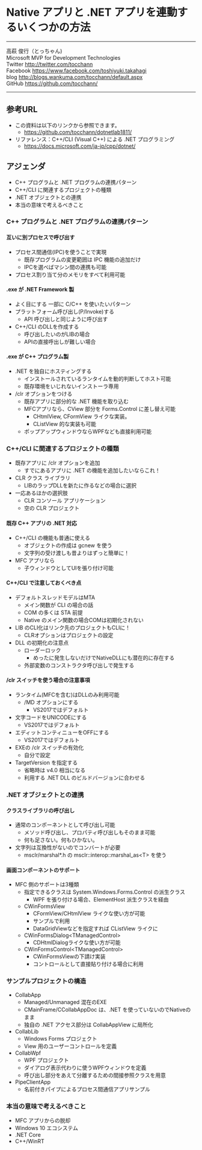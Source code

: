 # Native アプリと .NET アプリを連動するいくつかの方法

---

高萩 俊行（とっちゃん)  
Microsoft MVP for Development Technologies  
Twitter <http://twitter.com/tocchann>  
Facebook <https://www.facebook.com/toshiyuki.takahagi>  
blog <http://blogs.wankuma.com/tocchann/default.aspx>  
GitHub <https://github.com/tocchann/>

---

## 参考URL

* この資料は以下のリンクから参照できます。
  * <https://github.com/tocchann/dotnetlab1811/>
* リファレンス：C++/CLI (Visual C++) による .NET プログラミング
  * <https://docs.microsoft.com/ja-jp/cpp/dotnet/>

## アジェンダ

* C++ プログラムと .NET プログラムの連携パターン
* C++/CLI に関連するプロジェクトの種類
* .NET オブジェクトとの連携
* 本当の意味で考えるべきこと

### C++ プログラムと .NET プログラムの連携パターン

#### 互いに別プロセスで呼び出す

* プロセス間通信(IPC)を使うことで実現
  * 既存プログラムの変更範囲は IPC 機能の追加だけ
  * IPCを選べばマシン間の連携も可能
* プロセス割り当て分のメモリをすべて利用可能

#### .exe が .NET Framework 製

* よく目にする 一部に C/C++ を使いたいパターン
* プラットフォーム呼び出し(P/Invoke)する
  * API 呼び出しと同じように呼び出す
* C++/CLI のDLLを作成する
  * 呼び出したいのがLIBの場合
  * APIの直接呼出しが難しい場合

#### .exe が C++ プログラム製

* .NET を独自にホスティングする
  * インストールされているランタイムを動的判断してホスト可能
  * 既存環境をいじれないインストーラ専用
* /clr オプションをつける
  * 既存アプリに部分的な .NET 機能を取り込む
  * MFCアプリなら、CView 部分を Forms.Control に差し替え可能
    * CHtmlView, CFormView ライクな実装。
    * CListView 的な実装も可能
  * ポップアップウィンドウならWPFなども直接利用可能

### C++/CLI に関連するプロジェクトの種類

* 既存アプリに /clr オプションを追加
  * すでにあるアプリに .NET の機能を追加したいならこれ！
* CLR クラス ライブラリ
  * LIBのラップDLLを新たに作るなどの場合に選択
* 一応あるほかの選択肢
  * CLR コンソール アプリケーション
  * 空の CLR プロジェクト

#### 既存 C++ アプリの .NET 対応

* C++/CLI の機能も普通に使える
  * オブジェクトの作成は gcnew を使う
  * 文字列の受け渡しも昔よりはずっと簡単に！
* MFC アプリなら
  * 子ウィンドウとしてUIを張り付け可能

#### C++/CLI で注意しておくべき点

* デフォルトスレッドモデルはMTA
  * メイン関数が CLI の場合の話
  * COM の多くは STA 前提
  * Native のメイン関数の場合COMは初期化されない
* LIB のCLI化はリンク先のプロジェクトもCLIに！
  * CLRオプションはプロジェクトの設定
* DLL の初期化の注意点
  * ローダーロック
    * めったに発生しないだけでNativeDLLにも潜在的に存在する
  * 外部変数のコンストラクタ呼び出しで発生する

#### /clr スイッチを使う場合の注意事項

* ランタイム(MFCを含む)はDLLのみ利用可能
  * /MD オプションにする
    * VS2017ではデフォルト
* 文字コードをUNICODEにする
  * VS2017ではデフォルト
* エディットコンティニューをOFFにする
  * VS2017ではデフォルト
* EXEの /clr スイッチの有効化
  * 自分で設定
* TargetVersion を指定する
  * 省略時は v4.0 相当になる
  * 利用する .NET DLL のビルドバージョンに合わせる

### .NET オブジェクトとの連携

#### クラスライブラリの呼び出し

* 通常のコンポーネントとして呼び出し可能
  * メソッド呼び出し、プロパティ呼び出しもそのまま可能
  * 何も足さない。何もひかない。
* 文字列は互換性がないのでコンバートが必要
  * msclr/marshal*.h の msclr::interop::marshal_as\<T> を使う

#### 画面コンポーネントのサポート

* MFC 側のサポートは3種類
  * 指定できるクラスは System.Windows.Forms.Control の派生クラス
    * WPF を張り付ける場合、ElementHost 派生クラスを経由
  * CWinFormsView
    * CFormView/CHtmlView ライクな使い方が可能
    * サンプルで利用
    * DataGridViewなどを指定すれば CListView ライクに
  * CWinFormsDialog\<TManagedControl>
    * CDHtmlDialogライクな使い方が可能
  * CWinFormsControl\<TManagedControl>
    * CWinFormsViewの下請け実装
    * コントロールとして直接貼り付ける場合に利用

### サンプルプロジェクトの構造

* CollabApp
  * Managed/Unmanaged 混在のEXE
  * CMainFrame/CCollabAppDoc は、.NET を使っていないのでNativeのまま
  * 独自の .NET アクセス部分は CollabAppView に局所化
* CollabLib
  * Windows Forms プロジェクト
  * View 用のユーザーコントロールを定義
* CollabWpf
  * WPF プロジェクト
  * ダイアログ表示代わりに使うWPFウィンドウを定義
  * 呼び出し部分をあえて分離するための間接参照クラスを用意
* PipeClientApp
  * 名前付きパイプによるプロセス間通信アプリサンプル

### 本当の意味で考えるべきこと

* MFC アプリからの脱却
* Windows 10 エコシステム
* .NET Core
* C++/WinRT
